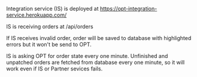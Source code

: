 Integration service (IS) is deployed at https://opt-integration-service.herokuapp.com/

IS is receiving orders at /api/orders

If IS receives invalid order, order will be saved to database with highlighted errors but it won't be send to OPT.

IS is asking OPT for order state every one minute. Unfinished and unpatched orders are fetched from database every
one minute, so it will work even if IS or Partner sevices fails.